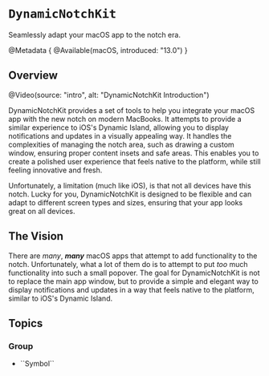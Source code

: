 # ``DynamicNotchKit``

Seamlessly adapt your macOS app to the notch era.

@Metadata {
    @Available(macOS, introduced: "13.0")
}

## Overview

@Video(source: "intro", alt: "DynamicNotchKit Introduction")

DynamicNotchKit provides a set of tools to help you integrate your macOS app with the new notch on modern MacBooks. It attempts to provide a similar experience to iOS's Dynamic Island, allowing you to display notifications and updates in a visually appealing way. It handles the complexities of managing the notch area, such as drawing a custom window, ensuring proper content insets and safe areas. This enables you to create a polished user experience that feels native to the platform, while still feeling innovative and fresh.

Unfortunately, a limitation (much like iOS), is that not all devices have this notch. Lucky for you, DynamicNotchKit is designed to be flexible and can adapt to different screen types and sizes, ensuring that your app looks great on all devices.

## The Vision

There are _many_, _**many**_ macOS apps that attempt to add functionality to the notch. Unfortunately, what a lot of them do is to attempt to put *too* much functionality into such a small popover. The goal for DynamicNotchKit is not to replace the main app window, but to provide a simple and elegant way to display notifications and updates in a way that feels native to the platform, similar to iOS's Dynamic Island.

## Topics

### <!--@START_MENU_TOKEN@-->Group<!--@END_MENU_TOKEN@-->

- <!--@START_MENU_TOKEN@-->``Symbol``<!--@END_MENU_TOKEN@-->
